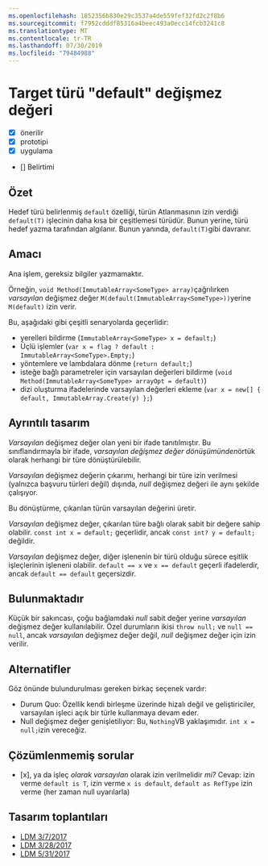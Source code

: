 ```yaml
---
ms.openlocfilehash: 1852356b830e29c3537a4de559fef32fd2c2f8b6
ms.sourcegitcommit: f7952cdddf85316a4beec493a0ecc14fcb3241c8
ms.translationtype: MT
ms.contentlocale: tr-TR
ms.lasthandoff: 07/30/2019
ms.locfileid: "79484988"
---
```

# <a name="target-typed-default-literal"></a>Target türü "default" değişmez değeri

* [x] önerilir
* [x] prototipi
* [x] uygulama
* [] Belirtimi

## <a name="summary"></a>Özet
[summary]: #summary

Hedef türü belirlenmiş `default` özelliği, türün Atlanmasının izin verdiği `default(T)` işlecinin daha kısa bir çeşitlemesi türüdür. Bunun yerine, türü hedef yazma tarafından algılanır. Bunun yanında, `default(T)`gibi davranır.

## <a name="motivation"></a>Amacı
[motivation]: #motivation

Ana işlem, gereksiz bilgiler yazmamaktır.

Örneğin, `void Method(ImmutableArray<SomeType> array)`çağrılırken *varsayılan* değişmez değer `M(default(ImmutableArray<SomeType>))`yerine `M(default)` izin verir.

Bu, aşağıdaki gibi çeşitli senaryolarda geçerlidir:

- yerelleri bildirme (`ImmutableArray<SomeType> x = default;`)
- Üçlü işlemler (`var x = flag ? default : ImmutableArray<SomeType>.Empty;`)
- yöntemlere ve lambdalara dönme (`return default;`)
- isteğe bağlı parametreler için varsayılan değerleri bildirme (`void Method(ImmutableArray<SomeType> arrayOpt = default)`)
- dizi oluşturma ifadelerinde varsayılan değerleri ekleme (`var x = new[] { default, ImmutableArray.Create(y) };`)


## <a name="detailed-design"></a>Ayrıntılı tasarım
[design]: #detailed-design

*Varsayılan* değişmez değer olan yeni bir ifade tanıtılmıştır. Bu sınıflandırmayla bir ifade, *varsayılan değişmez değer dönüşümünden*örtük olarak herhangi bir türe dönüştürülebilir. 

*Varsayılan* değişmez değerin çıkarımı, herhangi bir türe izin verilmesi (yalnızca başvuru türleri değil) dışında, *null* değişmez değeri ile aynı şekilde çalışıyor.

Bu dönüştürme, çıkarılan türün varsayılan değerini üretir.

*Varsayılan* değişmez değer, çıkarılan türe bağlı olarak sabit bir değere sahip olabilir. `const int x = default;` geçerlidir, ancak `const int? y = default;` değildir.

*Varsayılan* değişmez değer, diğer işlenenin bir türü olduğu sürece eşitlik işleçlerinin işleneni olabilir. `default == x` ve `x == default` geçerli ifadelerdir, ancak `default == default` geçersizdir.

## <a name="drawbacks"></a>Bulunmaktadır
[drawbacks]: #drawbacks

Küçük bir sakıncası, çoğu bağlamdaki *null* sabit değer yerine *varsayılan* değişmez değer kullanılabilir. Özel durumların ikisi `throw null;` ve `null == null`, ancak *varsayılan* değişmez değer değil, *null* değişmez değer için izin verilir.

## <a name="alternatives"></a>Alternatifler
[alternatives]: #alternatives

Göz önünde bulundurulması gereken birkaç seçenek vardır:

- Durum Quo: Özellik kendi birleşme üzerinde hizalı değil ve geliştiriciler, varsayılan işleci açık bir türle kullanmaya devam eder.
- Null değişmez değer genişletiliyor: Bu, `Nothing`VB yaklaşımıdır. `int x = null;`izin vereceğiz.

## <a name="unresolved-questions"></a>Çözümlenmemiş sorular
[unresolved]: #unresolved-questions

- [x], ya da işleç *olarak* *varsayılan* olarak izin verilmelidir *mi?* Cevap: izin verme `default is T`, izin verme `x is default`, `default as RefType` izin verme (her zaman null uyarılarla)

## <a name="design-meetings"></a>Tasarım toplantıları

- [LDM 3/7/2017](https://github.com/dotnet/csharplang/blob/master/meetings/2017/LDM-2017-03-07.md)
- [LDM 3/28/2017](https://github.com/dotnet/csharplang/blob/master/meetings/2017/LDM-2017-03-28.md)
- [LDM 5/31/2017](https://github.com/dotnet/csharplang/blob/master/meetings/2017/LDM-2017-05-31.md#default-in-operators)
